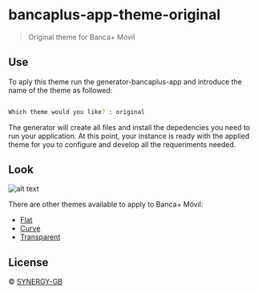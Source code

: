 # bancaplus-app-theme-original

> Original theme for Banca+ Móvil


## Use
To aply this theme run the generator-bancaplus-app and introduce the name of the theme as followed:

```bash

Which theme would you like? : original
```

The generator will create all files and install the depedencies you need to run your application. At this point, your instance is ready with the applied theme for you to configure and develop all the requeriments needed.

## Look

![alt text](http://blog.synergy-gb.com/assets/img/temas/tema1_original.png)


There are other themes available to apply to Banca+ Móvil:
* [Flat](https://github.com/SYNERGY-GB/bancaplus-app-theme-flat)
* [Curve](https://github.com/SYNERGY-GB/bancaplus-app-theme-curve) 
* [Transparent](https://github.com/SYNERGY-GB/bancaplus-app-theme-transparent) 


## License

 © [SYNERGY-GB](https://github.com/SYNERGY-GB)

